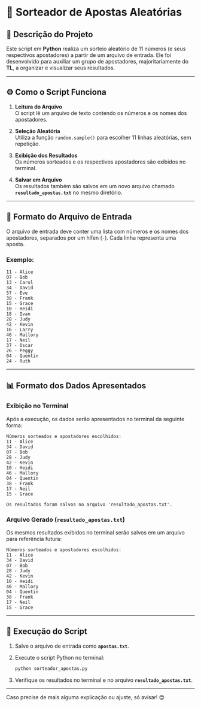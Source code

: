 # 📜 **Sorteador de Apostas Aleatórias**

## 📌 **Descrição do Projeto**
Este script em **Python** realiza um sorteio aleatório de 11 números (e seus respectivos apostadores) a partir de um arquivo de entrada. Ele foi desenvolvido para auxiliar um grupo de apostadores, majoritariamente do **TL**, a organizar e visualizar seus resultados.

---

## ⚙️ **Como o Script Funciona**

1. **Leitura do Arquivo**  
   O script lê um arquivo de texto contendo os números e os nomes dos apostadores.

2. **Seleção Aleatória**  
   Utiliza a função `random.sample()` para escolher 11 linhas aleatórias, sem repetição.

3. **Exibição dos Resultados**  
   Os números sorteados e os respectivos apostadores são exibidos no terminal.

4. **Salvar em Arquivo**  
   Os resultados também são salvos em um novo arquivo chamado **`resultado_apostas.txt`** no mesmo diretório.

---

## 📂 **Formato do Arquivo de Entrada**

O arquivo de entrada deve conter uma lista com números e os nomes dos apostadores, separados por um hífen (`-`). Cada linha representa uma aposta.

### **Exemplo:**
```plaintext
11 - Alice
07 - Bob
13 - Carol
34 - David
57 - Eve
38 - Frank
15 - Grace
10 - Heidi
18 - Ivan
28 - Judy
42 - Kevin
16 - Larry
46 - Mallory
17 - Neil
37 - Oscar
26 - Peggy
04 - Quentin
24 - Ruth
```

---

## 📊 **Formato dos Dados Apresentados**

### **Exibição no Terminal**
Após a execução, os dados serão apresentados no terminal da seguinte forma:

```plaintext
Números sorteados e apostadores escolhidos:
11 - Alice
34 - David
07 - Bob
28 - Judy
42 - Kevin
10 - Heidi
46 - Mallory
04 - Quentin
38 - Frank
17 - Neil
15 - Grace

Os resultados foram salvos no arquivo 'resultado_apostas.txt'.
```

### **Arquivo Gerado (`resultado_apostas.txt`)**
Os mesmos resultados exibidos no terminal serão salvos em um arquivo para referência futura:

```plaintext
Números sorteados e apostadores escolhidos:
11 - Alice
34 - David
07 - Bob
28 - Judy
42 - Kevin
10 - Heidi
46 - Mallory
04 - Quentin
38 - Frank
17 - Neil
15 - Grace
```

---

## 🚀 **Execução do Script**

1. Salve o arquivo de entrada como **`apostas.txt`**.
2. Execute o script Python no terminal:

   ```bash
   python sorteador_apostas.py
   ```

3. Verifique os resultados no terminal e no arquivo **`resultado_apostas.txt`**.

---

Caso precise de mais alguma explicação ou ajuste, só avisar! 😊

